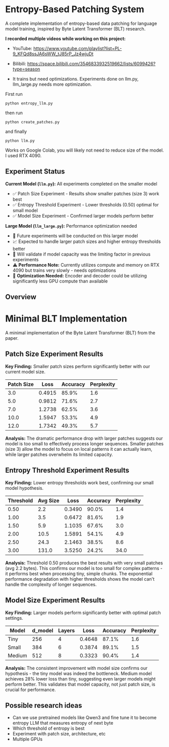 # Entropy-Based Patching System

A complete implementation of entropy-based data patching for language model training, inspired by Byte Latent Transformer (BLT) research.

**I recorded multiple videos while working on this project:**
- YouTube: https://www.youtube.com/playlist?list=PL-9_KFQd8ssJA6sWW_tJ85rP_Jz4wjuDt
- Bilibili: https://space.bilibili.com/3546833932519662/lists/6099426?type=season

- It trains but need optimizations. Experiments done on llm.py, llm_large.py needs more optimization.

First run

```
python entropy_llm.py
```

then run

```
python create_patches.py
```

and finally

```
python llm.py
```

Works on Google Colab, you will likely not need to reduce size of the model. I used RTX 4090.

## Experiment Status

**Current Model (`llm.py`):** All experiments completed on the smaller model
- ✅ Patch Size Experiment - Results show smaller patches (size 3) work best
- ✅ Entropy Threshold Experiment - Lower thresholds (0.50) optimal for small model
- ✅ Model Size Experiment - Confirmed larger models perform better

**Large Model (`llm_large.py`):** Performance optimization needed
- 🔄 Future experiments will be conducted on this larger model
- 📈 Expected to handle larger patch sizes and higher entropy thresholds better
- 🎯 Will validate if model capacity was the limiting factor in previous experiments
- ⚠️ **Performance Note:** Currently utilizes compute and memory on RTX 4090 but trains very slowly - needs optimizations
- 🔧 **Optimization Needed:** Encoder and decoder could be utilizing significantly less GPU compute than available

## Overview

# Minimal BLT Implementation

A minimal implementation of the Byte Latent Transformer (BLT) from the paper.

## Patch Size Experiment Results

**Key Finding:** Smaller patch sizes perform significantly better with our current model size.

| Patch Size | Loss   | Accuracy | Perplexity |
|------------|--------|----------|------------|
| 3.0        | 0.4915 | 85.9%    | 1.6        |
| 5.0        | 0.9812 | 71.6%    | 2.7        |
| 7.0        | 1.2738 | 62.5%    | 3.6        |
| 10.0       | 1.5947 | 53.3%    | 4.9        |
| 12.0       | 1.7342 | 49.3%    | 5.7        |

**Analysis:** The dramatic performance drop with larger patches suggests our model is too small to effectively process longer sequences. Smaller patches (size 3) allow the model to focus on local patterns it can actually learn, while larger patches overwhelm its limited capacity.

## Entropy Threshold Experiment Results

**Key Finding:** Lower entropy thresholds work best, confirming our small model hypothesis.

| Threshold | Avg Size | Loss   | Accuracy | Perplexity |
|-----------|----------|--------|----------|------------|
| 0.50      | 2.2      | 0.3490 | 90.0%    | 1.4        |
| 1.00      | 3.5      | 0.6472 | 81.6%    | 1.9        |
| 1.50      | 5.9      | 1.1035 | 67.6%    | 3.0        |
| 2.00      | 10.5     | 1.5891 | 54.1%    | 4.9        |
| 2.50      | 24.3     | 2.1463 | 38.5%    | 8.6        |
| 3.00      | 131.0    | 3.5250 | 24.2%    | 34.0       |

**Analysis:** Threshold 0.50 produces the best results with very small patches (avg 2.2 bytes). This confirms our model is too small for complex patterns - it performs best when processing tiny, simple chunks. The exponential performance degradation with higher thresholds shows the model can't handle the complexity of longer sequences.

## Model Size Experiment Results

**Key Finding:** Larger models perform significantly better with optimal patch settings.

| Model  | d_model | Layers | Loss   | Accuracy | Perplexity |
|--------|---------|--------|--------|----------|------------|
| Tiny   | 256     | 4      | 0.4648 | 87.1%    | 1.6        |
| Small  | 384     | 6      | 0.3874 | 89.1%    | 1.5        |
| Medium | 512     | 8      | 0.3323 | 90.4%    | 1.4        |

**Analysis:** The consistent improvement with model size confirms our hypothesis - the tiny model was indeed the bottleneck. Medium model achieves 28% lower loss than tiny, suggesting even larger models might perform better. This validates that model capacity, not just patch size, is crucial for performance.

## Possible research ideas

- Can we use pretrained models like Qwen3 and fine tune it to become entropy LLM that measures entropy of next byte
- Which threshold of entropy is best
- Experiment with patch size, architecture, etc
- Multiple GPUs